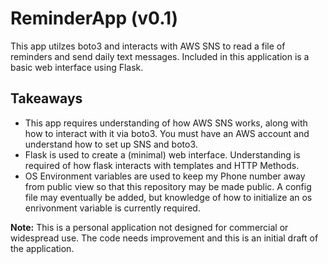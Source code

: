 # ReminderApp (v0.1)
This app utilzes boto3 and interacts with AWS SNS to read a file of reminders and send daily text messages. Included in this application is a basic web interface using Flask.

## Takeaways
* This app requires understanding of how AWS SNS works, along with how to interact with it via boto3. You must have an AWS account and understand how to set up SNS and boto3.
* Flask is used to create a (minimal) web interface. Understanding is required of how flask interacts with templates and HTTP Methods.
* OS Environment variables are used to keep my Phone number away from public view so that this repository may be made public. A config file may eventually be added, but knowledge of how to initialize an os enrivonment variable is currently required.

**Note:** This is a personal application not designed for commercial or widespread use. The code needs improvement and this is an initial draft of the application.
